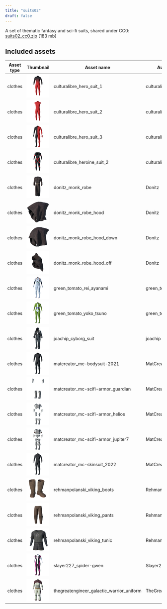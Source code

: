```yaml
---
title: "suits02"
draft: false
---
```


A set of thematic fantasy and sci-fi suits, shared under CC0: [suits02_cc0.zip](http://files.makehumancommunity.org/asset_packs/suits02/suits02_cc0.zip) (183 mb)


## Included assets

| Asset type | Thumbnail | Asset name | Author | Source | License |
| ---------- | --------- | ---------- | ------ | ------ | ------- |
| clothes | ![culturalibre_hero_suit_1.png](culturalibre_hero_suit_1.png) | culturalibre_hero_suit_1 | culturalibre | [asset repo](http://www.makehumancommunity.org/node/2061) | CC0 |
| clothes | ![culturalibre_hero_suit_2.png](culturalibre_hero_suit_2.png) | culturalibre_hero_suit_2 | culturalibre | [asset repo](http://www.makehumancommunity.org/node/2292) | CC0 |
| clothes | ![culturalibre_hero_suit_3.png](culturalibre_hero_suit_3.png) | culturalibre_hero_suit_3 | culturalibre | [asset repo](http://www.makehumancommunity.org/node/2308) | CC0 |
| clothes | ![culturalibre_heroine_suit_2.png](culturalibre_heroine_suit_2.png) | culturalibre_heroine_suit_2 | culturalibre | [asset repo](http://www.makehumancommunity.org/node/2317) | CC0 |
| clothes | ![donitz_monk_robe.png](donitz_monk_robe.png) | donitz_monk_robe | Donitz | [asset repo](http://www.makehumancommunity.org/node/3238) | CC0 |
| clothes | ![donitz_monk_robe_hood.png](donitz_monk_robe_hood.png) | donitz_monk_robe_hood | Donitz | [asset repo](http://www.makehumancommunity.org/node/3235) | CC0 |
| clothes | ![donitz_monk_robe_hood_down.png](donitz_monk_robe_hood_down.png) | donitz_monk_robe_hood_down | Donitz | [asset repo](http://www.makehumancommunity.org/node/3236) | CC0 |
| clothes | ![donitz_monk_robe_hood_off.png](donitz_monk_robe_hood_off.png) | donitz_monk_robe_hood_off | Donitz | [asset repo](http://www.makehumancommunity.org/node/3237) | CC0 |
| clothes | ![green_tomato_rei_ayanami.png](green_tomato_rei_ayanami.png) | green_tomato_rei_ayanami | green_tomato | [asset repo](http://www.makehumancommunity.org/node/3239) | CC0 |
| clothes | ![green_tomato_yoko_tsuno.png](green_tomato_yoko_tsuno.png) | green_tomato_yoko_tsuno | green_tomato | [asset repo](http://www.makehumancommunity.org/node/3228) | CC0 |
| clothes | ![joachip_cyborg_suit.png](joachip_cyborg_suit.png) | joachip_cyborg_suit | joachip | [asset repo](http://www.makehumancommunity.org/node/3204) | CC0 |
| clothes | ![matcreator_mc-bodysuit-2021.png](matcreator_mc-bodysuit-2021.png) | matcreator_mc-bodysuit-2021 | MatCreator | [asset repo](http://www.makehumancommunity.org/node/2879) | CC0 |
| clothes | ![matcreator_mc-scifi-armor_guardian.png](matcreator_mc-scifi-armor_guardian.png) | matcreator_mc-scifi-armor_guardian | MatCreator | [asset repo](http://www.makehumancommunity.org/node/2880) | CC0 |
| clothes | ![matcreator_mc-scifi-armor_helios.png](matcreator_mc-scifi-armor_helios.png) | matcreator_mc-scifi-armor_helios | MatCreator | [asset repo](http://www.makehumancommunity.org/node/2881) | CC0 |
| clothes | ![matcreator_mc-scifi-armor_jupiter7.png](matcreator_mc-scifi-armor_jupiter7.png) | matcreator_mc-scifi-armor_jupiter7 | MatCreator | [asset repo](http://www.makehumancommunity.org/node/2882) | CC0 |
| clothes | ![matcreator_mc-skinsuit_2022.png](matcreator_mc-skinsuit_2022.png) | matcreator_mc-skinsuit_2022 | MatCreator | [asset repo](http://www.makehumancommunity.org/node/2991) | CC0 |
| clothes | ![rehmanpolanski_viking_boots.png](rehmanpolanski_viking_boots.png) | rehmanpolanski_viking_boots | RehmanPolanski | [asset repo](http://www.makehumancommunity.org/node/2619) | CC0 |
| clothes | ![rehmanpolanski_viking_pants.png](rehmanpolanski_viking_pants.png) | rehmanpolanski_viking_pants | RehmanPolanski | [asset repo](http://www.makehumancommunity.org/node/2618) | CC0 |
| clothes | ![rehmanpolanski_viking_tunic.png](rehmanpolanski_viking_tunic.png) | rehmanpolanski_viking_tunic | RehmanPolanski | [asset repo](http://www.makehumancommunity.org/node/2617) | CC0 |
| clothes | ![slayer227_spider-gwen.png](slayer227_spider-gwen.png) | slayer227_spider-gwen | Slayer227 | [asset repo](http://www.makehumancommunity.org/node/2977) | CC0 |
| clothes | ![thegreatengineer_galactic_warrior_uniform.png](thegreatengineer_galactic_warrior_uniform.png) | thegreatengineer_galactic_warrior_uniform | TheGreatEngineer | [asset repo](http://www.makehumancommunity.org/node/2884) | CC0 |
